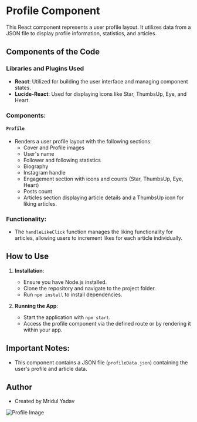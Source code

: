 # Profile Component

This React component represents a user profile layout. It utilizes data from a JSON file to display profile information, statistics, and articles.

## Components of the Code

### Libraries and Plugins Used

- **React**: Utilized for building the user interface and managing component states.
- **Lucide-React**: Used for displaying icons like Star, ThumbsUp, Eye, and Heart.

### Components:

#### `Profile`

- Renders a user profile layout with the following sections:
  - Cover and Profile images
  - User's name
  - Follower and following statistics
  - Biography
  - Instagram handle
  - Engagement section with icons and counts (Star, ThumbsUp, Eye, Heart)
  - Posts count
  - Articles section displaying article details and a ThumbsUp icon for liking articles.

### Functionality:

- The `handleLikeClick` function manages the liking functionality for articles, allowing users to increment likes for each article individually.

## How to Use

1. **Installation**:
   - Ensure you have Node.js installed.
   - Clone the repository and navigate to the project folder.
   - Run `npm install` to install dependencies.

2. **Running the App**:
   - Start the application with `npm start`.
   - Access the profile component via the defined route or by rendering it within your app.

## Important Notes:

- This component contains a JSON file (`profileData.json`) containing the user's profile and article data.

## Author

- Created by Mridul Yadav

![Profile Image](C:\Users\user\OneDrive\Desktop\profilescreen\src\components\Example.png)